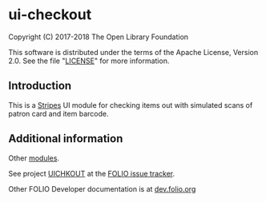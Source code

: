 # ui-checkout

Copyright (C) 2017-2018 The Open Library Foundation

This software is distributed under the terms of the Apache License,
Version 2.0. See the file "[LICENSE](LICENSE)" for more information.

## Introduction

This is a [Stripes](https://github.com/folio-org/stripes-core/) UI module
for checking items out with simulated scans of patron card and item barcode.

## Additional information

Other [modules](http://dev.folio.org/source-code/#client-side).

See project [UICHKOUT](https://issues.folio.org/browse/UICHKOUT)
at the [FOLIO issue tracker](http://dev.folio.org/community/guide-issues).

Other FOLIO Developer documentation is at [dev.folio.org](http://dev.folio.org/) 
